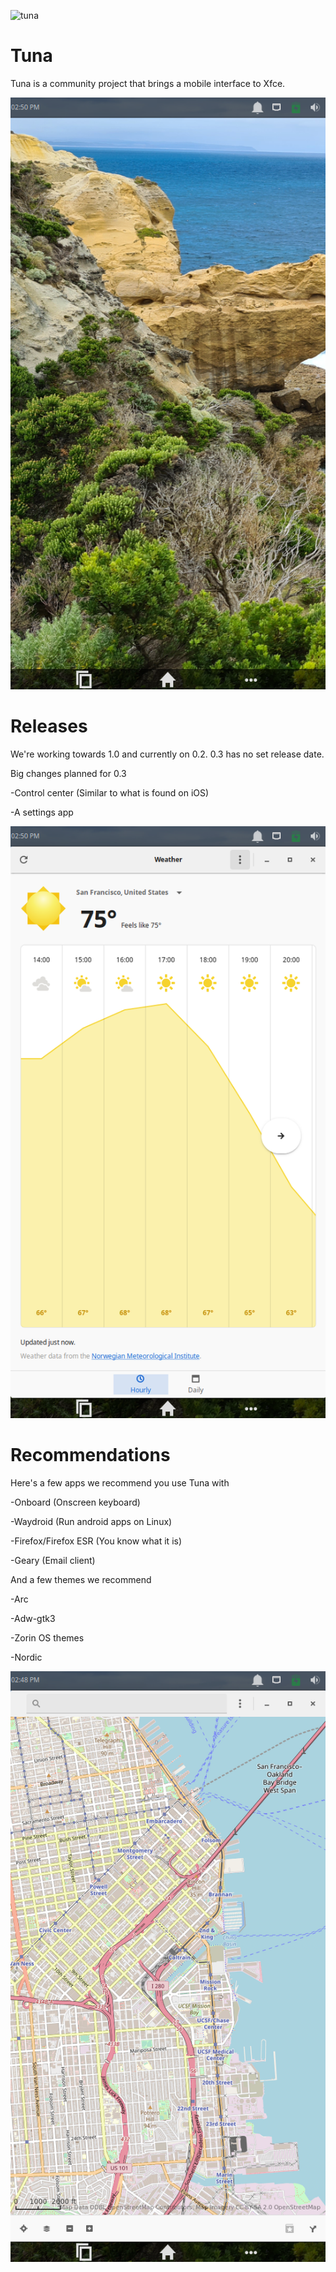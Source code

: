 
![tuna](img/TunaLOGOtitle.png)

# Tuna

Tuna is a community project that brings a mobile interface to Xfce.

![tuna](img/TS3.png)

# Releases

We're working towards 1.0 and currently on 0.2. 0.3 has no set release date.

Big changes planned for 0.3

-Control center (Similar to what is found on iOS)

-A settings app

![tuna](img/TS2.png)

# Recommendations

Here's a few apps we recommend you use Tuna with

-Onboard (Onscreen keyboard)

-Waydroid (Run android apps on Linux)

-Firefox/Firefox ESR (You know what it is)

-Geary (Email client)

And a few themes we recommend

-Arc

-Adw-gtk3

-Zorin OS themes

-Nordic

![tuna](img/TS1.png)
